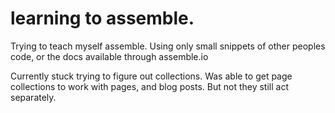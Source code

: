 # learning to assemble. 

Trying to teach myself assemble. Using only small snippets of other peoples code, or the docs available through assemble.io

Currently stuck trying to figure out collections. Was able to get page collections to work with pages, and blog posts. But not they still act separately. 